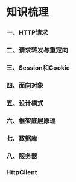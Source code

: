 # 知识梳理
### 一、HTTP请求

### 二、请求转发与重定向

### 三、Session和Cookie

### 四、面向对象

### 五、设计模式

### 六、框架底层原理

### 七、数据库

### 八、服务器

### HttpClient